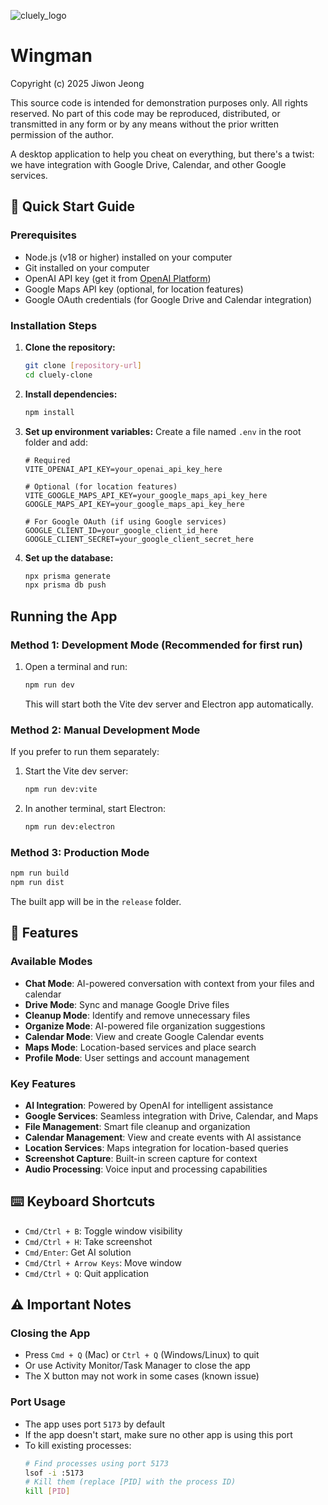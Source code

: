 ![cluely_logo](https://github.com/user-attachments/assets/bfc8f357-6c59-45c3-9ee1-15ef8f93b1ff)

# Wingman

Copyright (c) 2025 Jiwon Jeong

This source code is intended for demonstration purposes only.
All rights reserved. No part of this code may be reproduced, distributed, or transmitted in any form or by any means without the prior written permission of the author.

A desktop application to help you cheat on everything, but there's a twist: we have integration with Google Drive, Calendar, and other Google services.

## 🚀 Quick Start Guide

### Prerequisites
- Node.js (v18 or higher) installed on your computer
- Git installed on your computer
- OpenAI API key (get it from [OpenAI Platform](https://platform.openai.com/api-keys))
- Google Maps API key (optional, for location features)
- Google OAuth credentials (for Google Drive and Calendar integration)

### Installation Steps

1. **Clone the repository:**
   ```bash
   git clone [repository-url]
   cd cluely-clone
   ```

2. **Install dependencies:**
   ```bash
   npm install
   ```

3. **Set up environment variables:**
   Create a file named `.env` in the root folder and add:
   ```env
   # Required
   VITE_OPENAI_API_KEY=your_openai_api_key_here
   
   # Optional (for location features)
   VITE_GOOGLE_MAPS_API_KEY=your_google_maps_api_key_here
   GOOGLE_MAPS_API_KEY=your_google_maps_api_key_here
   
   # For Google OAuth (if using Google services)
   GOOGLE_CLIENT_ID=your_google_client_id_here
   GOOGLE_CLIENT_SECRET=your_google_client_secret_here
   ```

4. **Set up the database:**
   ```bash
   npx prisma generate
   npx prisma db push
   ```

## Running the App

### Method 1: Development Mode (Recommended for first run)
1. Open a terminal and run:
   ```bash
   npm run dev
   ```
   This will start both the Vite dev server and Electron app automatically.

### Method 2: Manual Development Mode
If you prefer to run them separately:
1. Start the Vite dev server:
   ```bash
   npm run dev:vite
   ```
2. In another terminal, start Electron:
   ```bash
   npm run dev:electron
   ```

### Method 3: Production Mode
```bash
npm run build
npm run dist
```
The built app will be in the `release` folder.

## 🎯 Features

### Available Modes
- **Chat Mode**: AI-powered conversation with context from your files and calendar
- **Drive Mode**: Sync and manage Google Drive files
- **Cleanup Mode**: Identify and remove unnecessary files
- **Organize Mode**: AI-powered file organization suggestions
- **Calendar Mode**: View and create Google Calendar events
- **Maps Mode**: Location-based services and place search
- **Profile Mode**: User settings and account management

### Key Features
- **AI Integration**: Powered by OpenAI for intelligent assistance
- **Google Services**: Seamless integration with Drive, Calendar, and Maps
- **File Management**: Smart file cleanup and organization
- **Calendar Management**: View and create events with AI assistance
- **Location Services**: Maps integration for location-based queries
- **Screenshot Capture**: Built-in screen capture for context
- **Audio Processing**: Voice input and processing capabilities

## ⌨️ Keyboard Shortcuts

- `Cmd/Ctrl + B`: Toggle window visibility
- `Cmd/Ctrl + H`: Take screenshot
- `Cmd/Enter`: Get AI solution
- `Cmd/Ctrl + Arrow Keys`: Move window
- `Cmd/Ctrl + Q`: Quit application

## ⚠️ Important Notes

### Closing the App
- Press `Cmd + Q` (Mac) or `Ctrl + Q` (Windows/Linux) to quit
- Or use Activity Monitor/Task Manager to close the app
- The X button may not work in some cases (known issue)

### Port Usage
- The app uses port `5173` by default
- If the app doesn't start, make sure no other app is using this port
- To kill existing processes:
  ```bash
  # Find processes using port 5173
  lsof -i :5173
  # Kill them (replace [PID] with the process ID)
  kill [PID]
  ```
